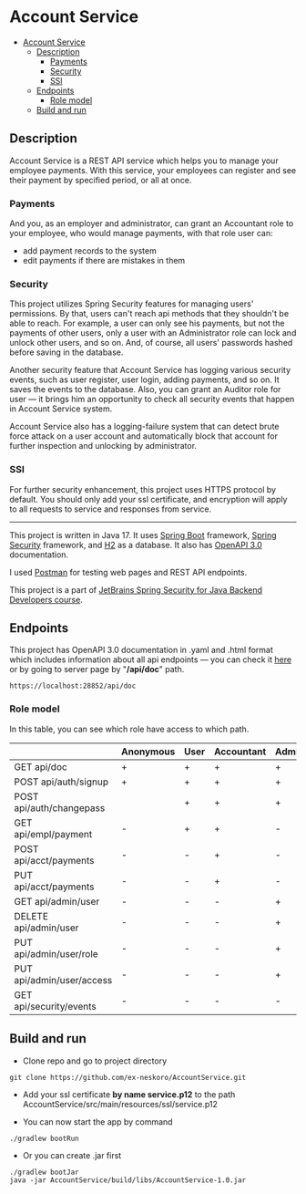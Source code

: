 # Account Service

<!-- TOC -->
* [Account Service](#account-service)
  * [Description](#description)
    * [Payments](#payments)
    * [Security](#security)
    * [SSl](#ssl)
  * [Endpoints](#endpoints)
    * [Role model](#role-model)
  * [Build and run](#build-and-run)
<!-- TOC -->

## Description

Account Service is a REST API service which helps you to manage your employee payments. With this service, your
employees
can register and see their payment by specified period, or all at once.

### Payments

And you, as an employer and administrator, can grant an Accountant role to your employee, who would manage payments,
with that role user can:

- add payment records to the system
- edit payments if there are mistakes in them

### Security

This project utilizes Spring Security features for managing users' permissions.
By that, users can't reach api methods that they shouldn't be able to reach. For example, a user can only see his
payments, but not the payments of other users, only a user with an Administrator role can lock and unlock other users,
and so on. And, of course, all users' passwords hashed before saving in the database.

Another security feature that Account Service has logging various security events, such as user register, user login,
adding payments, and so on. It saves the events to the database.
Also, you can grant an Auditor role for user — it brings him an opportunity to check all security events that happen in
Account Service system.

Account Service also has a logging-failure system that can detect brute force attack on a user account and automatically
block that account for further inspection and unlocking by administrator.

### SSl

For further security enhancement, this project uses HTTPS protocol by default.
You should only add your ssl certificate,
and encryption will apply to all requests to service and responses from service.

---

This project is written in Java 17. It uses [Spring Boot](https://spring.io/projects/spring-boot#overview) framework,
[Spring Security](https://docs.spring.io/spring-security/reference/index.html) framework,
and [H2](https://www.h2database.com/html/main.html) as a database.
It also has [OpenAPI 3.0](https://swagger.io/specification/v3/) documentation.

I used [Postman](https://www.postman.com/) for testing web pages and REST API endpoints.

This project is a part
of [JetBrains Spring Security for Java Backend Developers course](https://hyperskill.org/tracks/38?category=2).

## Endpoints

This project has OpenAPI 3.0 documentation in .yaml and .html format which includes information about all api
endpoints —
you can check it [here](https://app.swaggerhub.com/apis-docs/EXNESKORO/account-service_api/1.0.0) or by going
to server page by "**/api/doc**" path.

```text
https://localhost:28852/api/doc
```

### Role model

In this table, you can see which role have access to which path.

|                           | Anonymous | User | Accountant | Administrator | Auditor |
|---------------------------|-----------|------|------------|---------------|---------|
| GET api/doc               | +         | +    | +          | +             | +       |
| POST api/auth/signup      | +         | +    | +          | +             | +       |
| POST api/auth/changepass  |           | +    | +          | +             | -       |
| GET api/empl/payment      | -         | +    | +          | -             | -       |
| POST api/acct/payments    | -         | -    | +          | -             | -       |
| PUT api/acct/payments     | -         | -    | +          | -             | -       |
| GET api/admin/user        | -         | -    | -          | +             | -       |
| DELETE api/admin/user     | -         | -    | -          | +             | -       |
| PUT api/admin/user/role   | -         | -    | -          | +             | -       |
| PUT api/admin/user/access | -         | -    | -          | +             | -       |
| GET api/security/events   | -         | -    | -          | -             | +       |

## Build and run

- Clone repo and go to project directory

```shell
git clone https://github.com/ex-neskoro/AccountService.git 
```

- Add your ssl certificate **by name service.p12** to the path AccountService/src/main/resources/ssl/service.p12

- You can now start the app by command

```shell
./gradlew bootRun
```

- Or you can create .jar first

```shell
./gradlew bootJar
java -jar AccountService/build/libs/AccountService-1.0.jar
```
